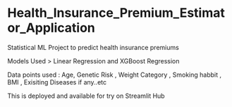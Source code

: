 # Health_Insurance_Premium_Estimator_Application
Statistical ML Project to predict health insurance premiums

Models Used >  Linear Regression and XGBoost Regression

Data points used : Age, Genetic Risk , Weight Category , Smoking habbit , BMI , Exisiting Diseases if any..etc

This is deployed and available for try on Streamlit Hub
